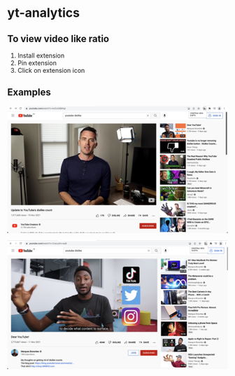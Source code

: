 # yt-analytics

## To view video like ratio

1. Install extension
2. Pin extension
3. Click on extension icon

## Examples

![Screenshot-0](/screenshots/screenshot_0.jpg)

![Screenshot-1](/screenshots/screenshot_1.png)
